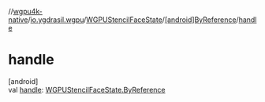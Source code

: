 //[wgpu4k-native](../../../../index.md)/[io.ygdrasil.wgpu](../../index.md)/[WGPUStencilFaceState](../index.md)/[[android]ByReference](index.md)/[handle](handle.md)

# handle

[android]\
val [handle](handle.md): [WGPUStencilFaceState.ByReference](../../../io.ygdrasil.wgpu.android/-w-g-p-u-stencil-face-state/-by-reference/index.md)